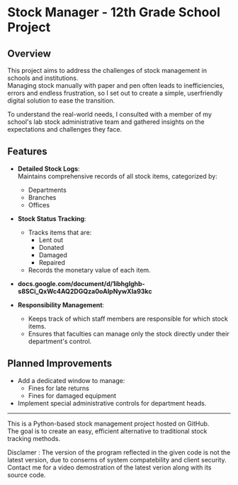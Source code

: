 # Stock Manager - 12th Grade School Project

## Overview
This project aims to address the challenges of stock management in schools and institutions.  
Managing stock manually with paper and pen often leads to inefficiencies, errors and endless frustration, so I set out to create a simple, userfriendly digital solution to ease the transition.

To understand the real-world needs, I consulted with a member of my school's lab stock administrative team and gathered insights on the expectations and challenges they face.

## Features
- **Detailed Stock Logs**:  
  Maintains comprehensive records of all stock items, categorized by:
  - Departments
  - Branches
  - Offices

- **Stock Status Tracking**:
  - Tracks items that are:
    - Lent out
    - Donated
    - Damaged
    - Repaired
  - Records the monetary value of each item.

- **docs.google.com/document/d/1ibhglghb-s8SCi_QxWc4AQ2DGQza0oAIpNywXIa93kc**

- **Responsibility Management**:
  - Keeps track of which staff members are responsible for which stock items.
  - Ensures that faculties can manage only the stock directly under their department's control.

## Planned Improvements
- Add a dedicated window to manage:
  - Fines for late returns
  - Fines for damaged equipment
- Implement special administrative controls for department heads.

---

This is a Python-based stock management project hosted on GitHub.  
The goal is to create an easy, efficient alternative to traditional stock tracking methods.

Disclamer : The version of the program reflected in the given code is not the latest version, due to conserns of system compatebility and client security. Contact me for a video demostration of the latest verion along with its source code.

